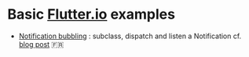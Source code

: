 # Basic [Flutter.io](http://flutter.io/) examples

-  [Notification bubbling](https://github.com/rxlabz/flutter_examples/blob/master/lib/color_notif_app.dart) :
 subclass, dispatch and listen a Notification 
cf. [blog post](https://rxlabz.github.io/dart,/flutter/2017/04/26/flutter-notification.html) :fr:



